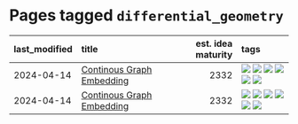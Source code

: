 # Pages tagged `differential_geometry`

|last_modified|title|est. idea maturity|tags
|:---|:---|---:|:---|
|2024-04-14|[Continous Graph Embedding](../semantic_space_geometry.md)|2332|[![](https://img.shields.io/badge/tag-differential_geometry-4072a1)](../tags/differential_geometry.md) [![](https://img.shields.io/badge/tag-experimental-1614f8)](../tags/experimental.md) [![](https://img.shields.io/badge/tag-gnn-7c795e)](../tags/gnn.md) [![](https://img.shields.io/badge/tag-ricci_tensor-95bed6)](../tags/ricci_tensor.md) [![](https://img.shields.io/badge/tag-riemannian_geometry-1743a)](../tags/riemannian_geometry.md) [![](https://img.shields.io/badge/tag-topology-c92725)](../tags/topology.md)|
|2024-04-14|[Continous Graph Embedding](../continuous_graph_embedding.md)|2332|[![](https://img.shields.io/badge/tag-differential_geometry-4072a1)](../tags/differential_geometry.md) [![](https://img.shields.io/badge/tag-experimental-1614f8)](../tags/experimental.md) [![](https://img.shields.io/badge/tag-gnn-7c795e)](../tags/gnn.md) [![](https://img.shields.io/badge/tag-ricci_tensor-95bed6)](../tags/ricci_tensor.md) [![](https://img.shields.io/badge/tag-riemannian_geometry-1743a)](../tags/riemannian_geometry.md) [![](https://img.shields.io/badge/tag-topology-c92725)](../tags/topology.md)|